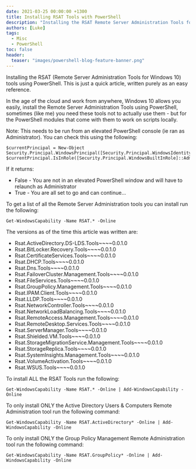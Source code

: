 ```yaml
---
date: 2021-03-25 00:00:00 +1300
title: Installing RSAT Tools with PowerShell
description: "Installing the RSAT Remote Server Administration Tools for Windows 10 tools using PowerShell. This is just a quick article, written purely as an easy re..."
authors: [Luke]
tags:
  - Misc
  - PowerShell
toc: false
header:
  teaser: "images/powershell-blog-feature-banner.png"
---
```

Installing the RSAT (Remote Server Administration Tools for Windows 10) tools using PowerShell. This is just a quick article, written purely as an easy reference.

In the age of the cloud and work from anywhere, Windows 10 allows you easily, install the Remote Server Administration Tools using PowerShell, sometimes (like me) you need these tools not to actually use them - but for the PowerShell modules that come with them to work on scripts locally.

Note: This needs to be run from an elevated PowerShell console (ie ran as Administrator). You can check this using the following:

    $currentPrincipal = New-Object Security.Principal.WindowsPrincipal([Security.Principal.WindowsIdentity]::GetCurrent())
    $currentPrincipal.IsInRole([Security.Principal.WindowsBuiltInRole]::Administrator)

If it returns:

* False - You are not in an elevated PowerShell window and will have to relaunch as Administrator
* True - You are all set to go and can continue...

To get a list of all the Remote Server Administration tools you can install run the following:

    Get-WindowsCapability -Name RSAT.* -Online

The versions as of the time this article was written are:

* Rsat.ActiveDirectory.DS-LDS.Tools\~\~\~\~0.0.1.0
* Rsat.BitLocker.Recovery.Tools\~\~\~\~0.0.1.0
* Rsat.CertificateServices.Tools\~\~\~\~0.0.1.0
* Rsat.DHCP.Tools\~\~\~\~0.0.1.0
* Rsat.Dns.Tools\~\~\~\~0.0.1.0
* Rsat.FailoverCluster.Management.Tools\~\~\~\~0.0.1.0
* Rsat.FileServices.Tools\~\~\~\~0.0.1.0
* Rsat.GroupPolicy.Management.Tools\~\~\~\~0.0.1.0
* Rsat.IPAM.Client.Tools\~\~\~\~0.0.1.0
* Rsat.LLDP.Tools\~\~\~\~0.0.1.0
* Rsat.NetworkController.Tools\~\~\~\~0.0.1.0
* Rsat.NetworkLoadBalancing.Tools\~\~\~\~0.0.1.0
* Rsat.RemoteAccess.Management.Tools\~\~\~\~0.0.1.0
* Rsat.RemoteDesktop.Services.Tools\~\~\~\~0.0.1.0
* Rsat.ServerManager.Tools\~\~\~\~0.0.1.0
* Rsat.Shielded.VM.Tools\~\~\~\~0.0.1.0
* Rsat.StorageMigrationService.Management.Tools\~\~\~\~0.0.1.0
* Rsat.StorageReplica.Tools\~\~\~\~0.0.1.0
* Rsat.SystemInsights.Management.Tools\~\~\~\~0.0.1.0
* Rsat.VolumeActivation.Tools\~\~\~\~0.0.1.0
* Rsat.WSUS.Tools\~\~\~\~0.0.1.0

To install ALL the RSAT Tools run the following:

    Get-WindowsCapability -Name RSAT.* -Online | Add-WindowsCapability -Online

To only install ONLY the Active Directory Users & Computers Remote Administration tool run the following command:

    Get-WindowsCapability -Name RSAT.ActiveDirectory* -Online | Add-WindowsCapability -Online

To only install ONLY the Group Policy Management Remote Administration tool run the following command:

    Get-WindowsCapability -Name RSAT.GroupPolicy* -Online | Add-WindowsCapability -Online